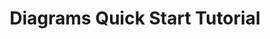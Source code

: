 ---
title: Diagrams Quick Start Tutorial
url: http://projects.haskell.org/diagrams/doc/quickstart.html
type: article
libraries:
- diagrams
doHaskell-type: extended example
---
